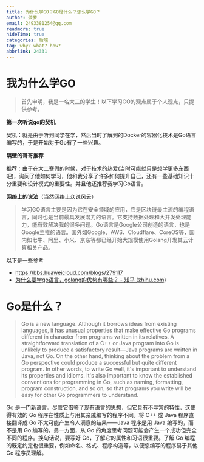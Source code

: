 ```yaml
---
title: 为什么学GO？GO是什么？怎么学GO？
author: 菠萝
email: 2493381254@qq.com
readmore: true
hideTime: true
categories: 后端
tag: why? what? how?
abbrlink: 24331
---
```

# 我为什么学GO

> 首先申明，我是一名大三的学生！以下学习GO的观点属于个人观点，只提供参考。

**第一次听说go的契机**

契机：就是由于听到同学在学，然后当时了解到的Docker的容器化技术是Go语言编写的，于是开始对于Go有了一些兴趣。

**隔壁的哥哥推荐**

推荐：由于在大二寒假的时候，对于技术的热爱(当时可能就只是想学更多东西吧)，询问了他如何学习，他和我分享了许多如何提升自己，还有一些基础知识十分重要和设计模式的重要性。并且他还推荐我学习Go语言。

**网络上的说法**（当然网络上众说风云）

> 学习GO语言主要是因为它在安全领域的应用，它是区块链最主流的编程语言，同时也是当前最具发展潜力的语言。它支持数据处理和大并发处理能力，能有效解决我的很多问题。Go语言是Google公司创造的语言，也是Google主推的语言。国外如Google、AWS、Cloudflare、CoreOS等，国内如七牛、阿里、小米、京东等都已经开始大规模使用Golang开发其云计算相关产品。

以下是一些参考

- https://bbs.huaweicloud.com/blogs/279117
- [为什么要学go语言，golang的优势有哪些？ - 知乎 (zhihu.com)](https://zhuanlan.zhihu.com/p/333295213)

# Go是什么？

> Go is a new language. Although it borrows ideas from existing languages, it has unusual properties that make effective Go programs different in character from programs written in its relatives. A straightforward translation of a C++ or Java program into Go is unlikely to produce a satisfactory result—Java programs are written in Java, not Go. On the other hand, thinking about the problem from a Go perspective could produce a successful but quite different program. In other words, to write Go well, it's important to understand its properties and idioms. It's also important to know the established conventions for programming in Go, such as naming, formatting, program construction, and so on, so that programs you write will be easy for other Go programmers to understand.

Go 是一门新语言。尽管它借鉴了现有语言的思想，但它具有不寻常的特性，这使得有效的 Go 程序在性质上与用其亲戚编写的程序不同。将 C++ 或 Java 程序直接翻译成 Go 不太可能产生令人满意的结果——Java 程序是用 Java 编写的，而不是用 Go 编写的。另一方面，从 Go 的角度思考问题可能会产生一个成功但完全不同的程序。换句话说，要写好 Go，了解它的属性和习语很重要。了解 Go 编程的既定约定也很重要，例如命名、格式、程序构造等，以便您编写的程序易于其他 Go 程序员理解。
